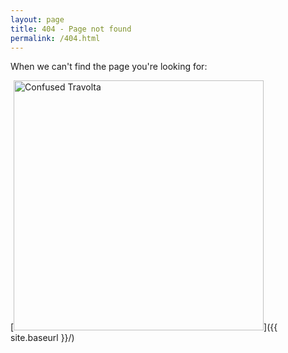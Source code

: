 ```yaml
---
layout: page
title: 404 - Page not found
permalink: /404.html
---
```


When we can't find the page you're looking for:

[<img class="mx-auto my-5 d-block" src="{{ site.baseurl }}/images/404.gif" alt="Confused Travolta" style="width: 400px;"/>]({{ site.baseurl }}/)

